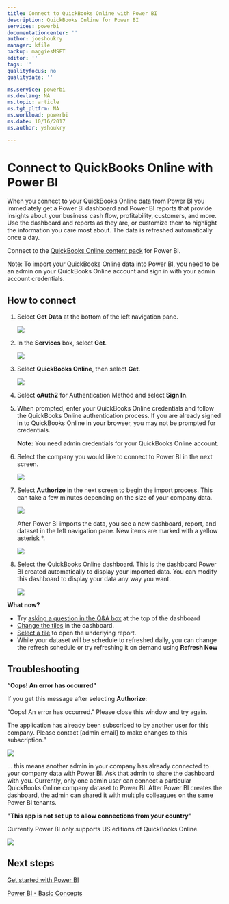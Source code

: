 ```yaml
---
title: Connect to QuickBooks Online with Power BI
description: QuickBooks Online for Power BI
services: powerbi
documentationcenter: ''
author: joeshoukry
manager: kfile
backup: maggiesMSFT
editor: ''
tags: ''
qualityfocus: no
qualitydate: ''

ms.service: powerbi
ms.devlang: NA
ms.topic: article
ms.tgt_pltfrm: NA
ms.workload: powerbi
ms.date: 10/16/2017
ms.author: yshoukry

---
```

# Connect to QuickBooks Online with Power BI
When you connect to your QuickBooks Online data from Power BI you immediately get a Power BI dashboard and Power BI reports that provide insights about your business cash flow, profitability, customers, and more. Use the dashboard and reports as they are, or customize them to highlight the information you care most about. The data is refreshed automatically once a day.

Connect to the [QuickBooks Online content pack](https://dxt.powerbi.com/getdata/services/quickbooks-online) for Power BI.

Note: To import your QuickBooks Online data into Power BI, you need to be an admin on your QuickBooks Online account and sign in with your admin account credentials.

## How to connect
1. Select **Get Data** at the bottom of the left navigation pane.
   
   ![](media/service-connect-to-quickbooks-online/pbi_getdata.png) 
2. In the **Services** box, select **Get**.
   
   ![](media/service-connect-to-quickbooks-online/pbi_getservices.png) 
3. Select **QuickBooks Online**, then select **Get**.
   
   ![](media/service-connect-to-quickbooks-online/qbo.png)
4. Select **oAuth2** for Authentication Method and select **Sign In**. 
5. When prompted, enter your QuickBooks Online credentials and follow the QuickBooks Online authentication process. If you are already signed in to QuickBooks Online in your browser, you may not be prompted for credentials.
   
   **Note:** You need admin credentials for your QuickBooks Online account.
6. Select the company you would like to connect to Power BI in the next screen.
   
   ![](media/service-connect-to-quickbooks-online/pbi_qbo_almost.png)
7. Select **Authorize** in the next screen to begin the import process. This can take a few minutes depending on the size of your company data. 
   
   ![](media/service-connect-to-quickbooks-online/pbi_qbo_authorizesm.png)
   
   After Power BI imports the data, you see a new dashboard, report, and dataset in the left navigation pane. New items are marked with a yellow asterisk \*.
   
   ![](media/service-connect-to-quickbooks-online/pbi_qbo_leftnavnew.png)
8. Select the QuickBooks Online dashboard. This is the dashboard Power BI created automatically to display your imported data. You can modify this dashboard to display your data any way you want. 
   
   ![](media/service-connect-to-quickbooks-online/pbi_qbo_dash.png)

**What now?**

* Try [asking a question in the Q&A box](service-q-and-a.md) at the top of the dashboard
* [Change the tiles](service-dashboard-edit-tile.md) in the dashboard.
* [Select a tile](service-dashboard-tiles.md) to open the underlying report.
* While your dataset will be schedule to refreshed daily, you can change the refresh schedule or try refreshing it on demand using **Refresh Now**

## Troubleshooting
**“Oops! An error has occurred"**

If you get this message after selecting **Authorize**:

“Oops! An error has occurred." Please close this window and try again.

The application has already been subscribed to by another user for this company. Please contact [admin email] to make changes to this subscription.”

![](media/service-connect-to-quickbooks-online/pbi_qbo_oopssm.png)

... this means another admin in your company has already connected to your company data with Power BI. Ask that admin to share the dashboard with you. Currently, only one admin user can connect a particular QuickBooks Online company dataset to Power BI. After Power BI creates the dashboard, the admin can shared it with multiple colleagues on the same Power BI tenants.

**"This app is not set up to allow connections from your country"**

Currently Power BI only supports US editions of QuickBooks Online. 

![](media/service-connect-to-quickbooks-online/pbi_qbo_countrynotsupported.png)

## Next steps
[Get started with Power BI](service-get-started.md)

[Power BI - Basic Concepts](service-basic-concepts.md)

